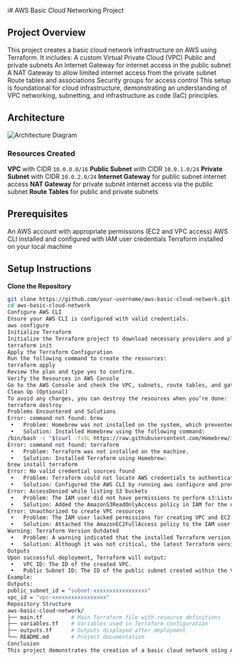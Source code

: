 i# AWS Basic Cloud Networking Project
## Project Overview
This project creates a basic cloud network infrastructure on AWS using Terraform. It includes:
A custom Virtual Private Cloud (VPC)
Public and private subnets
An Internet Gateway for internet access in the public subnet
A NAT Gateway to allow limited internet access from the private subnet
Route tables and associations
Security groups for access control
This setup is foundational for cloud infrastructure, demonstrating an understanding of VPC networking, subnetting, and infrastructure as code (IaC) principles.
## Architecture
![Architecture Diagram](link_to_architecture_diagram_if_any)
### Resources Created
**VPC** with CIDR `10.0.0.0/16`
**Public Subnet** with CIDR `10.0.1.0/24`
**Private Subnet** with CIDR `10.0.2.0/24`
**Internet Gateway** for public subnet internet access
**NAT Gateway** for private subnet internet access via the public subnet
**Route Tables** for public and private subnets
## Prerequisites
An AWS account with appropriate permissions (EC2 and VPC access)
AWS CLI installed and configured with IAM user credentials
Terraform installed on your local machine
## Setup Instructions
**Clone the Repository**
   ```bash
   git clone https://github.com/your-username/aws-basic-cloud-network.git
   cd aws-basic-cloud-network
Configure AWS CLI
Ensure your AWS CLI is configured with valid credentials.
aws configure
Initialize Terraform
Initialize the Terraform project to download necessary providers and plugins.
terraform init
Apply the Terraform Configuration
Run the following command to create the resources:
terraform apply
Review the plan and type yes to confirm.
Verify the Resources in AWS Console
Go to the AWS Console and check the VPC, subnets, route tables, and gateways to ensure everything was created as expected.
Clean Up (Optional)
To avoid any charges, you can destroy the resources when you’re done:
terraform destroy
Problems Encountered and Solutions
Error: command not found: brew
	•	Problem: Homebrew was not installed on the system, which prevented Terraform installation via Homebrew.
	•	Solution: Installed Homebrew using the following command:
/bin/bash -c "$(curl -fsSL https://raw.githubusercontent.com/Homebrew/install/HEAD/install.sh)" 	•	After installing Homebrew, Terraform was installed successfully.
Error: command not found: terraform
	•	Problem: Terraform was not installed on the machine.
	•	Solution: Installed Terraform using Homebrew:
brew install terraform
Error: No valid credential sources found
	•	Problem: Terraform could not locate AWS credentials to authenticate API requests.
	•	Solution: Configured the AWS CLI by running aws configure and providing the AWS Access Key ID and Secret Access Key.
Error: AccessDenied while listing S3 buckets
	•	Problem: The IAM user did not have permissions to perform s3:ListAllMyBuckets due to restricted policies.
	•	Solution: Added the AmazonS3ReadOnlyAccess policy in IAM for the user.
Error: Unauthorized to create VPC resources
	•	Problem: The IAM user lacked permissions for creating VPC and EC2 resources.
	•	Solution: Attached the AmazonEC2FullAccess policy to the IAM user to allow creation of VPC and subnet resources.
Warning: Terraform Version Outdated
	•	Problem: A warning indicated that the installed Terraform version was out of date.
	•	Solution: Although it was not critical, the latest Terraform version can be installed from Terraform’s official download page if needed.
Outputs
Upon successful deployment, Terraform will output:
	•	VPC ID: The ID of the created VPC.
	•	Public Subnet ID: The ID of the public subnet created within the VPC.
Example:
Outputs:
public_subnet_id = "subnet-xxxxxxxxxxxxxxxxx"
vpc_id = "vpc-xxxxxxxxxxxxxxxxx"
Repository Structure
aws-basic-cloud-network/
├── main.tf         # Main Terraform file with resource definitions
├── variables.tf    # Variables used in Terraform configuration
├── outputs.tf      # Outputs displayed after deployment
└── README.md       # Project documentation
Conclusion
This project demonstrates the creation of a basic cloud network using AWS and Terraform. It provides hands-on experience in VPC configuration, subnetting, and working with Infrastructure as Code. Additionally, it helps to understand common permission-related issues and how to troubleshoot them when working with AWS IAM.
